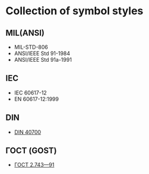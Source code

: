# Collection of symbol styles

## MIL(ANSI)

 * MIL-STD-806
 * ANSI/IEEE Std 91-1984
 * ANSI/IEEE Std 91a-1991

## IEC

 * IEC 60617-12
 * EN 60617-12:1999

## DIN

 * [DIN 40700](https://commons.wikimedia.org/wiki/Category:DIN_40700)

## ГОСТ (GOST)

 * [ГОСТ 2.743—91](http://www.bmstu.ru/~rl1/courses/inform/gost2_743-91.pdf)

